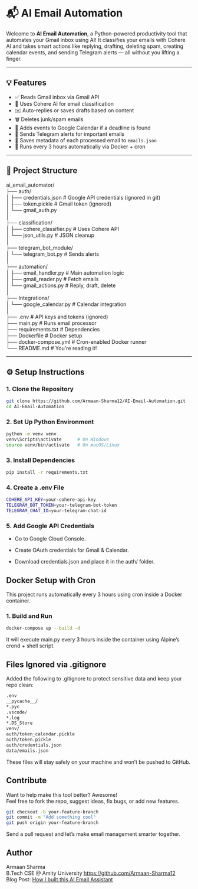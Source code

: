 # 📬 AI Email Automation

Welcome to **AI Email Automation**, a Python-powered productivity tool that automates your Gmail inbox using AI! It classifies your emails with Cohere AI and takes smart actions like replying, drafting, deleting spam, creating calendar events, and sending Telegram alerts — all without you lifting a finger.

---

## 💡 Features

- ✅ Reads Gmail inbox via Gmail API
- 🧠 Uses Cohere AI for email classification
- ✉️ Auto-replies or saves drafts based on content
- 🗑️ Deletes junk/spam emails
- 📅 Adds events to Google Calendar if a deadline is found
- 📲 Sends Telegram alerts for important emails
- 💾 Saves metadata of each processed email to `emails.json`
- 🐳 Runs every 3 hours automatically via Docker + cron

---

## 📁 Project Structure

ai_email_automator/  
├── auth/  
│ ├── credentials.json # Google API credentials (ignored in git)  
│ ├── token.pickle # Gmail token (ignored)  
│ └── gmail_auth.py  
│  
├── classification/  
│ ├── cohere_classifier.py # Uses Cohere API  
│ └── json_utils.py # JSON cleanup  
│  
├── telegram_bot_module/  
│ └── telegram_bot.py # Sends alerts  
│  
├── automation/  
│ ├── email_handler.py # Main automation logic  
│ ├── gmail_reader.py # Fetch emails  
│ └── gmail_actions.py # Reply, draft, delete  
│  
├── Integrations/  
│ └── google_calendar.py # Calendar integration  
│  
├── .env # API keys and tokens (ignored)  
├── main.py # Runs email processor  
├── requirements.txt # Dependencies  
├── Dockerfile # Docker setup  
├── docker-compose.yml # Cron-enabled Docker runner  
└── README.md # You're reading it!  


---

## ⚙️ Setup Instructions

### 1. Clone the Repository

```bash
git clone https://github.com/Armaan-Sharma12/AI-Email-Automation.git
cd AI-Email-Automation

```

### 2. Set Up Python Environment

```bash
python -m venv venv
venv\Scripts\activate      # On Windows
source venv/bin/activate   # On macOS/Linux
```

### 3. Install Dependencies

```bash
pip install -r requirements.txt
```

### 4. Create a .env File

```bash
COHERE_API_KEY=your-cohere-api-key
TELEGRAM_BOT_TOKEN=your-telegram-bot-token
TELEGRAM_CHAT_ID=your-telegram-chat-id
```

### 5. Add Google API Credentials

* Go to Google Cloud Console.

* Create OAuth credentials for Gmail & Calendar.

* Download credentials.json and place it in the auth/ folder.

## Docker Setup with Cron

This project runs automatically every 3 hours using cron inside a Docker container.  

### 1. Build and Run

```bash
docker-compose up --build -d
```

It will execute main.py every 3 hours inside the container using Alpine’s crond + shell script.  

## Files Ignored via .gitignore

Added the following to .gitignore to protect sensitive data and keep your repo clean:

```bash
.env
__pycache__/
*.pyc
.vscode/
*.log
*.DS_Store
venv/
auth/token_calendar.pickle
auth/token.pickle
auth/credentials.json
data/emails.json
```

 These files will stay safely on your machine and won’t be pushed to GitHub.  

 ## Contribute
 
 Want to help make this tool better? Awesome!  
Feel free to fork the repo, suggest ideas, fix bugs, or add new features.  

```bash
git checkout -b your-feature-branch
git commit -m "Add something cool"
git push origin your-feature-branch
```

Send a pull request and let’s make email management smarter together.   

 ## Author

 Armaan Sharma  
B.Tech CSE @ Amity University 
https://github.com/Armaan-Sharma12  
Blog Post: [How I built this AI Email Assistant](https://dev.to/armaansharma12/automating-my-inbox-with-ai-a-python-email-assistant-using-cohere-gmail-api-and-telegram-alerts-k15)



 
